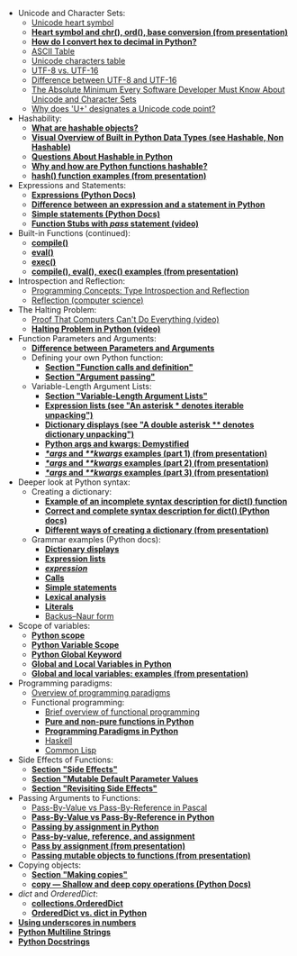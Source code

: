 * Unicode and Character Sets:
  * [Unicode heart symbol](https://symbl.cc/en/2665/)
  * [**Heart symbol and chr(), ord(), base conversion (from presentation)**](files/L14_unicode_heart_and_base_conversion.py)
  * [**How do I convert hex to decimal in Python?**](https://stackoverflow.com/questions/9210525/how-do-i-convert-hex-to-decimal-in-python)
  * [ASCII Table](https://www.rapidtables.com/code/text/ascii-table.html)
  * [Unicode characters table](https://www.rapidtables.com/code/text/unicode-characters.html)
  * [UTF-8 vs. UTF-16](https://simplicable.com/IT/utf-8-vs-utf-16#:~:text=The%20Difference,16%2Dbits%20for%20every%20character.)
  * [Difference between UTF-8 and UTF-16](https://stackoverflow.com/questions/4655250/difference-between-utf-8-and-utf-16)
  * [The Absolute Minimum Every Software Developer Must Know About Unicode and Character Sets](https://www.joelonsoftware.com/2003/10/08/the-absolute-minimum-every-software-developer-absolutely-positively-must-know-about-unicode-and-character-sets-no-excuses/)
  * [Why does 'U+' designates a Unicode code point?](https://stackoverflow.com/questions/1273693/why-is-u-used-to-designate-a-unicode-code-point#:~:text=The%20%22U%2B%22%20notation%20is%20useful,U%22%20suggests%20%22Unicode%22.)
* Hashability:
  * [**What are hashable objects?**](https://www.pythonmorsels.com/what-are-hashable-objects/)
  * [**Visual Overview of Built in Python Data Types (see Hashable, Non Hashable)**](https://www.openriskmanagement.com/visual-overview-of-built-in-python-data-types/)
  * [**Questions About Hashable in Python**](https://betterprogramming.pub/3-essential-questions-about-hashable-in-python-33e981042bcb#:~:text=Hashable%20data%20types%3A%20int%20%2C%20float,dict%20%2C%20list%20%2C%20and%20set%20.)
  * [**Why and how are Python functions hashable?**](https://www.geeksforgeeks.org/why-and-how-are-python-functions-hashable/)
  * [**hash() function examples (from presentation)**](files/L14_hashable.py)
* Expressions and Statements:
  * [**Expressions (Python Docs)**](https://docs.python.org/3/reference/expressions.html)
  * [**Difference between an expression and a statement in Python**](https://stackoverflow.com/questions/4728073/what-is-the-difference-between-an-expression-and-a-statement-in-python)
  * [**Simple statements (Python Docs)**](https://docs.python.org/3/reference/simple_stmts.html)
  * [**Function Stubs with _pass_ statement (video)**](https://vod.video.cornell.edu/media/Lesson+10.2+Function+Stubs/1_vv39jxxo/179890731)
* Built-in Functions (continued):
  * [**compile()**](https://www.w3schools.com/python/ref_func_compile.asp)
  * [**eval()**](https://www.w3schools.com/python/ref_func_eval.asp)
  * [**exec()**](https://www.w3schools.com/python/ref_func_exec.asp)
  * [**compile(), eval(), exec() examples (from presentation)**](files/L14_compile_eval_exec.py)
* Introspection and Reflection:
  * [Programming Concepts: Type Introspection and Reflection](https://thecodeboss.dev/2016/02/programming-concepts-type-introspection-and-reflection/)
  * [Reflection (computer science)](https://academickids.com/encyclopedia/index.php/Reflection_%28computer_science%29)
* The Halting Problem:
  * [Proof That Computers Can't Do Everything (video)](https://www.youtube.com/watch?v=92WHN-pAFCs)
  * [**Halting Problem in Python (video)**](https://www.youtube.com/watch?v=r__GZ7ubU0M)
* Function Parameters and Arguments:
  * [**Difference between Parameters and Arguments**](https://www.w3schools.com/python/gloss_python_function_arguments.asp#:~:text=A%20parameter%20is%20the%20variable,function%20when%20it%20is%20called.)
  * Defining your own Python function:
    * [**Section "Function calls and definition"**](https://realpython.com/defining-your-own-python-function/#function-calls-and-definition)
    * [**Section "Argument passing"**](https://realpython.com/defining-your-own-python-function/#argument-passing)
   * Variable-Length Argument Lists:
     * [**Section "Variable-Length Argument Lists"**](https://realpython.com/defining-your-own-python-function/#variable-length-argument-lists)
     * [**Expression lists (see "An asterisk * denotes iterable unpacking")**](https://docs.python.org/3/reference/expressions.html#expression-lists)
     * [**Dictionary displays (see "A double asterisk ** denotes dictionary unpacking")**](https://docs.python.org/3/reference/expressions.html#dictionary-displays)
     * [**Python args and kwargs: Demystified**](https://realpython.com/python-kwargs-and-args/)
     * [**_*args_ and _**kwargs_ examples (part 1) (from presentation)**](files/L14_args_and_kwargs_part_1.py)
     * [**_*args_ and _**kwargs_ examples (part 2) (from presentation)**](files/L14_args_and_kwargs_part_2.py)
     * [**_*args_ and _**kwargs_ examples (part 3) (from presentation)**](files/L14_args_and_kwargs_part_3.py)
* Deeper look at Python syntax:
  * Creating a dictionary:
    * [**Example of an incomplete syntax description for dict() function**](https://www.w3schools.com/python/ref_func_dict.asp)
    * [**Correct and complete syntax description for dict() (Python docs)**](https://docs.python.org/3/library/functions.html#func-dict)
    * [**Different ways of creating a dictionary (from presentation)**](files/L14_different_ways_of_creating_a_dictionary.py)
  * Grammar examples (Python docs):
    * [**Dictionary displays**](https://docs.python.org/3/reference/expressions.html#dictionary-displays)
    * [**Expression lists**](https://docs.python.org/3/reference/expressions.html#expression-lists)
    * [**_expression_**](https://docs.python.org/3/reference/expressions.html#grammar-token-python-grammar-expression)
    * [**Calls**](https://docs.python.org/3/reference/expressions.html#calls)
    * [**Simple statements**](https://docs.python.org/3/reference/simple_stmts.html)
    * [**Lexical analysis**](https://docs.python.org/3/reference/lexical_analysis.html)
    * [**Literals**](https://docs.python.org/3/reference/lexical_analysis.html)
    * [Backus–Naur form](https://en.wikipedia.org/wiki/Backus%E2%80%93Naur_form)
* Scope of variables:
  * [**Python scope**](https://www.w3schools.com/python/python_scope.asp)
  * [**Python Variable Scope**](https://www.programiz.com/python-programming/global-local-nonlocal-variables)
  * [**Python Global Keyword**](https://www.programiz.com/python-programming/global-keyword)
  * [**Global and Local Variables in Python**](https://www.geeksforgeeks.org/global-local-variables-python/)
  * [**Global and local variables: examples (from presentation)**](files/L14_global_and_local.py)
* Programming paradigms:
  * [Overview of programming paradigms](https://www.freecodecamp.org/news/an-introduction-to-programming-paradigms/#:~:text=object%2Doriented%20programming.-,Roundup,and%20widely%20used%20paradigms%20today.)
  * Functional programming:
    * [Brief overview of functional programming](https://www.tutorialspoint.com/functional_programming/functional_programming_introduction.htm)
    * [**Pure and non-pure functions in Python**](https://stackoverflow.com/questions/22733219/what-are-non-pure-functions-in-python)
    * [**Programming Paradigms in Python**](https://www.geeksforgeeks.org/programming-paradigms-in-python/)
    * [Haskell](https://www.haskell.org/)
    * [Common Lisp](https://lisp-lang.org/)
* Side Effects of Functions:
   * [**Section "Side Effects"**](https://realpython.com/defining-your-own-python-function/#side-effects)
   * [**Section "Mutable Default Parameter Values**](https://realpython.com/defining-your-own-python-function/#mutable-default-parameter-values)
   * [**Section "Revisiting Side Effects"**](https://realpython.com/defining-your-own-python-function/#revisiting-side-effects)
* Passing Arguments to Functions:
  * [Pass-By-Value vs Pass-By-Reference in Pascal](https://realpython.com/defining-your-own-python-function/#pass-by-value-vs-pass-by-reference-in-pascal)
  * [**Pass-By-Value vs Pass-By-Reference in Python**](https://realpython.com/defining-your-own-python-function/#pass-by-value-vs-pass-by-reference-in-python)
  * [**Passing by assignment in Python**](https://medium.com/school-of-code/passing-by-assignment-in-python-7c829a2df10a)
  * [**Pass-by-value, reference, and assignment**](https://mathspp.com/blog/pydonts/pass-by-value-reference-and-assignment)
  * [**Pass by assignment (from presentation)**](files/L14_pass_by_assignment.py)
  * [**Passing mutable objects to functions (from presentation)**](files/L14_passing_mutable_objects_to_functions.py)
* Copying objects:
  * [**Section "Making copies"**](https://mathspp.com/blog/pydonts/pass-by-value-reference-and-assignment#making-copies)
  * [**copy — Shallow and deep copy operations (Python Docs)**](https://docs.python.org/3/library/copy.html)
* _dict_ and _OrderedDict_:
  * [**collections.OrderedDict**](https://docs.python.org/3/library/collections.html#collections.OrderedDict)
  * [**OrderedDict vs. dict in Python**](https://realpython.com/python-ordereddict/)
* [**Using underscores in numbers**](https://stackoverflow.com/questions/54009778/what-do-underscores-in-a-number-mean)
* [**Python Multiline Strings**](https://www.w3schools.com/python/gloss_python_multi_line_strings.asp)
* [**Python Docstrings**](https://realpython.com/defining-your-own-python-function/#docstrings)
